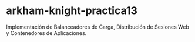 # arkham-knight-practica13
Implementación de Balanceadores de Carga,  Distribución de Sesiones Web y Contenedores de Aplicaciones. 
